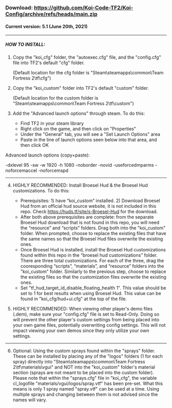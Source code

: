 ### Download: https://github.com/Koi-Code-TF2/Koi-Config/archive/refs/heads/main.zip

#### Current version: 5.1 (June 20th, 2021)

_____________

##### HOW TO INSTALL:
1. Copy the "koi_cfg" folder, the "autoexec.cfg" file, and the "config.cfg" file into TF2's default "cfg" folder. 

   (Default location for the cfg folder is "Steam\steamapps\common\Team Fortress 2\tf\cfg")

2. Copy the "koi_custom" folder into TF2's default "custom" folder. 

   (Default location for the custom folder is "Steam\steamapps\common\Team Fortress 2\tf\custom")

3. Add the "Advanced launch options" through steam. To do this:
   - Find TF2 in your steam library
   - Right click on the game, and then click on "Properties"
   - Under the "General" tab, you will see a "Set Launch Options" area
   - Paste in the line of launch options seen below into that area, and then click OK

  Advanced launch options (copy+paste):
  
  -dxlevel 95 -sw -w 1920 -h 1080 -noborder -novid -useforcedmparms -noforcemaccel -noforcemspd

_____________

4. HIGHLY RECOMMENDED: Install Broesel Hud & the Broesel Hud customizations. To do this:
   - Prerequisites: 1) have “koi_custom” installed. 2) Download Broesel Hud from an official hud source website, it is not included in this repo. Check https://huds.tf/site/s-Broesel-Hud for the download.
   - After both above prerequisites are complete: from the separate Broesel Hud download that is not found in this repo, you will need the “resource” and “scripts” folders. Drag both into the "koi_custom" folder. When prompted, choose to replace the existing files that have the same names so that the Broesel Hud files overwrite the existing ones.
   - Once Broesel Hud is installed, install the Broesel Hud customizations found within this repo in the “broesel hud customizations” folder. There are three total customizations. For each of the three, drag the cooresponding “scripts”, “materials”, and “resource” folders into the "koi_custom" folder. Similarly to the previous step, choose to replace the existing files so that the customization files overwrite the existing ones.
   - Set "tf_hud_target_id_disable_floating_health 1". This value should be set to 1 for best results when using Broesel Hud. This value can be found in "koi_cfg/hud+ui.cfg" at the top of the file.

5. HIGHLY RECOMMENDED: When viewing other player's demo files (.dem), make sure your "config.cfg" file is set to Read-Only. Doing so will prevent the other player's custom settings from being placed into your own game files, potentially overwriting config settings. This will not impact viewing your own demos since they only utilize your own settings.

_____________

6. Optional: Using the custom sprays found within the "sprays" folder. These can be installed by placing any of the "logos" folders (1 for each spray) directly into "Steam\steamapps\common\Team Fortress 2\tf\materials\vgui" and NOT into the "koi_custom" folder's material section (sprays are not meant to be placed into the custom folder). Please note that within the "sprays.cfg" file in "koi_cfg", the variable cl_logofile "materials/vgui/logos/spray.vtf" has been pre-set. What this means is only 1 spray named "spray.vtf" can be used at a time. Using multiple sprays and changing between them is not advised since the names will vary.
